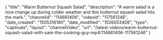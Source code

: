 {
    "title": "Warm Butternut Squash Salad",
    "description": "A warm salad is a nice change up during colder weather and this butternut squash salad hits the mark.",
    "channelid": "114661406",
    "videoid": "117561246",
    "date_created": "1505316180",
    "date_modified": "1526053408",
    "type": "captivate",
    "layout": "channelVideo",
    "url": "\/latest-videos\/warm-butternut-squash-salad-with-sam-the-cooking-guy-mp4\/114661406-117561246"
}